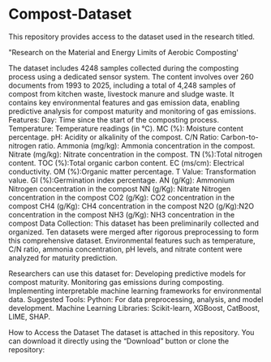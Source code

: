 # Compost-Dataset
This repository provides access to the dataset used in the research titled.

"Research on the Material and Energy Limits of Aerobic Composting'

The dataset includes 4248 samples collected during the composting process using a dedicated sensor system. 
The content involves over 260 documents from 1993 to 2025, including a total of 4,248 samples of compost from kitchen waste, livestock manure and sludge waste. It contains key environmental features and gas emission data, enabling predictive analysis for compost maturity and monitoring of gas emissions.
Features:
Day: Time since the start of the composting process.
Temperature: Temperature readings (in °C).
MC (%): Moisture content percentage.
pH: Acidity or alkalinity of the compost.
C/N Ratio: Carbon-to-nitrogen ratio.
Ammonia (mg/kg): Ammonia concentration in the compost.
Nitrate (mg/kg): Nitrate concentration in the compost.
TN (%):Total nitrogen content.
TOC (%):Total organic carbon content.
EC (ms/cm): Electrical conductivity.
OM (%):Organic matter percentage.
T Value: Transformation value.
GI (%):Germination index percentage.
AN (g/Kg): Ammonium Nitrogen concentration in the compost
NN (g/Kg): Nitrate Nitrogen concentration in the compost
CO2 (g/Kg): CO2 concentration in the compost
CH4 (g/Kg): CH4 concentration in the compost
N2O (g/Kg):N2O concentration in the compost
NH3 (g/Kg): NH3 concentration in the compost
Data Collection: This dataset has been preliminarily collected and organized. Ten datasets were merged after rigorous preprocessing to form this comprehensive dataset. Environmental features such as temperature, C/N ratio, ammonia concentration, pH levels, and nitrate content were analyzed for maturity prediction.

Researchers can use this dataset for:
Developing predictive models for compost maturity.
Monitoring gas emissions during composting.
Implementing interpretable machine learning frameworks for environmental data.
Suggested Tools:
Python: For data preprocessing, analysis, and model development.
Machine Learning Libraries: Scikit-learn, XGBoost, CatBoost, LIME, SHAP.

How to Access the Dataset
The dataset is attached in this repository. You can download it directly using the “Download” button or clone the repository:
